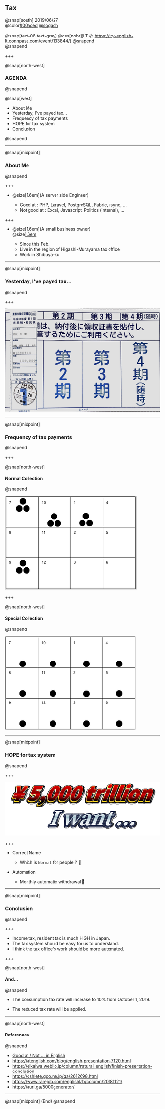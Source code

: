 ## Tax

@snap[south]
2019/06/27  
@color[#00aced](@fa[twitter-square]) [@sogaoh](http://twitter.com/sogaoh)
<br>
<br>
@snap[text-06 text-gray]
@css[nobr](LT @ https://try-english-lt.connpass.com/event/133844/)
@snapend
<br>
@snapend

+++

@snap[north-west]
### AGENDA
@snapend

@snap[west]
<ul>
<li>About Me</li>
<li>Yesterday, I've payed tax...</li>
<li>Frequency of tax payments</li>
<li>HOPE for tax system</li>
<li>Conclusion</li>
</ul>
@snapend


---

@snap[midpoint]
### About Me
@snapend

+++ 

- @size[1.6em](A server side Engineer)

    - Good at : PHP, Laravel, PostgreSQL, Fabric, rsync, ...
    - Not good at : Excel, Javascript, Politics (internal), ...

+++ 

- @size[1.6em](A small business owner) <br> @size[1.6em](: 'self-employed')

    - Since this Feb.
    - Live in the region of Higashi-Murayama tax office
    - Work in Shibuya-ku

---

@snap[midpoint]
### Yesterday, I've payed tax...
@snapend

+++ 

![](/20190627-Try-English-LT-for-engineers/img/tax-paid.jpg)

---

@snap[midpoint]
### Frequency of tax payments
@snapend

+++ 

@snap[north-west]
#### Normal Collection
@snapend

![](/20190627-Try-English-LT-for-engineers/img/collection-normal.png)

+++ 

@snap[north-west]
#### Special Collection
@snapend

![](/20190627-Try-English-LT-for-engineers/img/collection-special.png)

---

@snap[midpoint]
### HOPE for tax system
@snapend

+++ 

![](/20190627-Try-English-LT-for-engineers/img/i-want.png)

+++ 

- Correct Name
    - Which is `Normal` for people ?  :thinking: 

- Automation
    - Monthly automatic withdrawal  :pray: 

---

@snap[midpoint]
### Conclusion
@snapend

+++ 

- Income tax, resident tax is much HIGH in Japan.
- The tax system should be easy for us to understand. 
- I think the tax office's work should be more automated.

+++ 

@snap[north-west]
#### And...
@snapend

- The consumption tax rate will increase to 10% from October 1, 2019.

- The reduced tax rate will be applied.

---

@snap[north-west]
#### References
@snapend

- [Good at / Not ... in English](https://hapaeikaiwa.com/2014/08/20/%E8%8B%B1%E8%AA%9E%E3%81%A7%E3%80%8C%E3%80%9C%E3%81%8C%E5%BE%97%E6%84%8F%E3%83%BB%E8%8B%A6%E6%89%8B%E3%80%8D%E3%82%92%E8%A1%A8%E3%81%99%E4%BE%BF%E5%88%A9%E3%83%95%E3%83%AC%E3%83%BC%E3%82%BA/)
- https://atenglish.com/blog/english-presentation-7120.html
- https://eikaiwa.weblio.jp/column/natural_english/finish-presentation-conclusion
- https://oshiete.goo.ne.jp/qa/2612698.html
- https://www.rarejob.com/englishlab/column/20181121/
- https://auri.ga/5000generator/

---

@snap[midpoint]
(End)
@snapend
